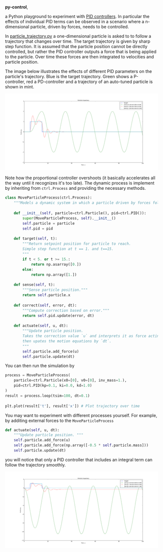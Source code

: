 
**py-control**,

a Python playground to experiment with [PID controllers](https://en.wikipedia.org/wiki/PID_controller). In particular the effects of individual PID terms can be observed in a scenario where a n-dimensional particle, driven by forces, needs to be controlled.

In [particle_trajectory.py](particle_trajectory.py) a one-dimensional particle is asked to to follow a trajectory that changes over time. The target trajectory is given by sharp step function. It is assumed that the particle position cannot be directly controlled, but rather the PID controller outputs a force that is being applied to the particle. Over time these forces are then integrated to velocities and particle position.

The image below illustrates the effects of different PID parameters on the particle's trajectory. Blue is the target trajectory. Green shows a P-controller, red a PD-controller and a trajectory of an auto-tuned particle is shown in mint. 

![particle_trajectory](etc/particle_trajectory0.png)

Note how the proportional controller overshoots (it basically accelerates all the way until it recognizes it's too late). The dynamic process is implement by inheriting from `ctrl.Process` and providing the necessary methods.

```Python
class MoveParticleProcess(ctrl.Process):
    """Models a dynamic system in which a particle driven by forces follows a desired trajectory. """

    def __init__(self, particle=ctrl.Particle(), pid=ctrl.PID()):
        super(MoveParticleProcess, self).__init__()
        self.particle = particle
        self.pid = pid

    def target(self, t):
        """Return setpoint position for particle to reach.
        Simple step function at t == 1. and t==15.
        """
        if t < 5. or t >= 15.:
            return np.asarray([0.])
        else:
            return np.array([1.])
    
    def sense(self, t):
        """Sense particle position."""
        return self.particle.x
    
    def correct(self, error, dt):
        """Compute correction based on error."""
        return self.pid.update(error, dt)

    def actuate(self, u, dt):
        """Update particle position. 
        Takes the correction value `u` and interprets it as force acting on the particle, 
        then upates the motion equations by `dt`.
        """
        self.particle.add_force(u)
        self.particle.update(dt)
```

You can then run the simulation by 

```Python
process = MoveParticleProcess(
    particle=ctrl.Particle(x0=[0], v0=[0], inv_mass=1.), 
    pid=ctrl.PID(kp=0.1, ki=0.0, kd=1.0)
)
result = process.loop(tsim=100, dt=0.1)

plt.plot(result['t'], result['x']) # Plot trajectory over time
```

You may want to experiment with different processes yourself. For example, by additing external forces to the `MoveParticleProcess`

```Python
def actuate(self, u, dt):
    """Update particle position. """
    self.particle.add_force(u)
    self.particle.add_force(np.array([-0.5 * self.particle.mass]))
    self.particle.update(dt)
```

you will notice that only a PID controller that includes an integral term can follow the trajectory smoothly.

![particle_trajectory](etc/particle_trajectory1.png)
